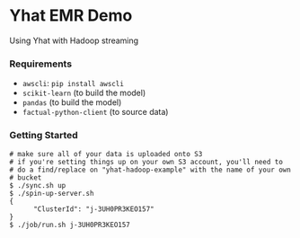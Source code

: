# Yhat EMR Demo
Using Yhat with Hadoop streaming


### Requirements

- `awscli`: `pip install awscli`
- `scikit-learn` (to build the model)
- `pandas` (to build the model)
- `factual-python-client` (to source data)


### Getting Started

```
# make sure all of your data is uploaded onto S3
# if you're setting things up on your own S3 account, you'll need to
# do a find/replace on "yhat-hadoop-example" with the name of your own
# bucket
$ ./sync.sh up
$ ./spin-up-server.sh
{
      "ClusterId": "j-3UH0PR3KEO157"
}
$ ./job/run.sh j-3UH0PR3KEO157
```
